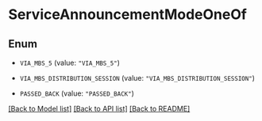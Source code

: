 # ServiceAnnouncementModeOneOf

## Enum


* `VIA_MBS_5` (value: `"VIA_MBS_5"`)

* `VIA_MBS_DISTRIBUTION_SESSION` (value: `"VIA_MBS_DISTRIBUTION_SESSION"`)

* `PASSED_BACK` (value: `"PASSED_BACK"`)


[[Back to Model list]](../README.md#documentation-for-models) [[Back to API list]](../README.md#documentation-for-api-endpoints) [[Back to README]](../README.md)


